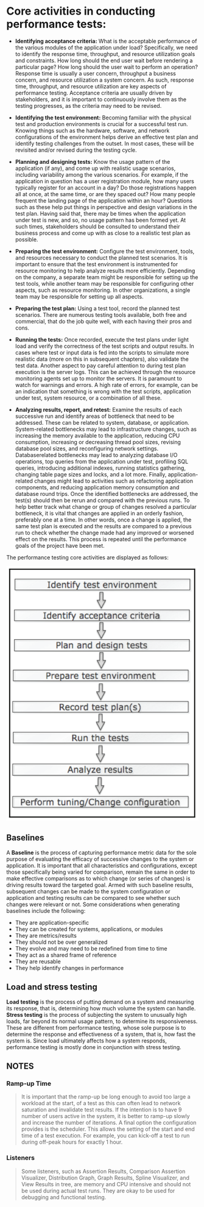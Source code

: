 # Core activities in conducting performance tests:

- **Identifying acceptance criteria:** What is the acceptable performance of the
various modules of the application under load? Specifically, we need to identify
the response time, throughput, and resource utilization goals and constraints.
How long should the end user wait before rendering a particular page? How long
should the user wait to perform an operation? Response time is usually a user
concern, throughput a business concern, and resource utilization a system
concern. As such, response time, throughput, and resource utilization are key
aspects of performance testing. Acceptance criteria are usually driven by
stakeholders, and it is important to continuously involve them as the testing
progresses, as the criteria may need to be revised.

- **Identifying the test environment:** Becoming familiar with the physical test and
production environments is crucial for a successful test run. Knowing things such
as the hardware, software, and network configurations of the environment helps
derive an effective test plan and identify testing challenges from the outset. In
most cases, these will be revisited and/or revised during the testing cycle.

- **Planning and designing tests:** Know the usage pattern of the application
(if any), and come up with realistic usage scenarios, including variability among
the various scenarios. For example, if the application in question has a user
registration module, how many users typically register for an account in a day?
Do those registrations happen all at once, at the same time, or are they spaced
out? How many people frequent the landing page of the application within an
hour? Questions such as these help put things in perspective and design
variations in the test plan. Having said that, there may be times when the
application under test is new, and so, no usage pattern has been formed yet. At
such times, stakeholders should be consulted to understand their business
process and come up with as close to a realistic test plan as possible.

- **Preparing the test environment:** Configure the test environment, tools, and
resources necessary to conduct the planned test scenarios. It is important to
ensure that the test environment is instrumented for resource monitoring to help
analyze results more efficiently. Depending on the company, a separate team
might be responsible for setting up the test tools, while another team may be
responsible for configuring other aspects, such as resource monitoring. In other
organizations, a single team may be responsible for setting up all aspects.

- **Preparing the test plan:** Using a test tool, record the planned test scenarios. There
are numerous testing tools available, both free and commercial, that do the job
quite well, with each having their pros and cons.

- **Running the tests:** Once recorded, execute the test plans under light load and
verify the correctness of the test scripts and output results. In cases where test or
input data is fed into the scripts to simulate more realistic data (more on this in
subsequent chapters), also validate the test data. Another aspect to pay careful
attention to during test plan execution is the server logs. This can be achieved
through the resource monitoring agents set up to monitor the servers. It is
paramount to watch for warnings and errors. A high rate of errors, for example,
can be an indication that something is wrong with the test scripts, application
under test, system resource, or a combination of all these.

- **Analyzing results, report, and retest:** Examine the results of each successive run
and identify areas of bottleneck that need to be addressed. These can be related to
system, database, or application. System-related bottlenecks may lead to
infrastructure changes, such as increasing the memory available to the
application, reducing CPU consumption, increasing or decreasing thread pool
sizes, revising database pool sizes, and reconfiguring network settings. 
Databaserelated bottlenecks may lead to analyzing database I/O operations, top queries
from the application under test, profiling SQL queries, introducing additional
indexes, running statistics gathering, changing table page sizes and locks, and a
lot more. Finally, application-related changes might lead to activities such as
refactoring application components, and reducing application memory
consumption and database round trips. Once the identified bottlenecks are
addressed, the test(s) should then be rerun and compared with the previous runs.
To help better track what change or group of changes resolved a particular
bottleneck, it is vital that changes are applied in an orderly fashion, preferably
one at a time. In other words, once a change is applied, the same test plan is
executed and the results are compared to a previous run to check whether the
change made had any improved or worsened effect on the results. This process is
repeated until the performance goals of the project have been met.


The performance testing core activities are displayed as follows:

![the-performance-testing-core-activities](the-performance-testing-core-activities.png)

## Baselines

A **Baseline** is the process of capturing performance metric data for the sole purpose of
evaluating the efficacy of successive changes to the system or application. It is important
that all characteristics and configurations, except those specifically being varied for
comparison, remain the same in order to make effective comparisons as to which change (or
series of changes) is driving results toward the targeted goal. Armed with such baseline
results, subsequent changes can be made to the system configuration or application and
testing results can be compared to see whether such changes were relevant or not. Some
considerations when generating baselines include the following:

- They are application-specific
- They can be created for systems, applications, or modules
- They are metrics/results
- They should not be over generalized
- They evolve and may need to be redefined from time to time
- They act as a shared frame of reference
- They are reusable
- They help identify changes in performance

## Load and stress testing

**Load testing** is the process of putting demand on a system and measuring its response, that
is, determining how much volume the system can handle. **Stress testing** is the process of
subjecting the system to unusually high loads, far beyond its normal usage pattern, to
determine its responsiveness. These are different from performance testing, whose sole
purpose is to determine the response and effectiveness of a system, that is, how fast the
system is. Since load ultimately affects how a system responds, performance testing is
mostly done in conjunction with stress testing.

## NOTES

### Ramp-up Time

> It is important that the ramp-up be long enough to avoid too large  a workload
> at the start, of a test as this can often lead to network saturation and
> invalidate  test results. If the intention is to have 9 number of users active
> in the system, it is better to  ramp-up slowly and increase the number of
> iterations. A final option the configuration  provides is the scheduler. This
> allows the setting of the start and end time of a test  execution. For example,
> you can kick-off a test to run during off-peak hours for exactly 1  hour.

### Listeners

> Some listeners, such as Assertion Results, Comparison Assertion
> Visualizer, Distribution Graph, Graph Results, Spline Visualizer, and View
> Results in tree, are memory and CPU intensive and should not be used
> during actual test runs. They are okay to be used for debugging and
> functional testing.

